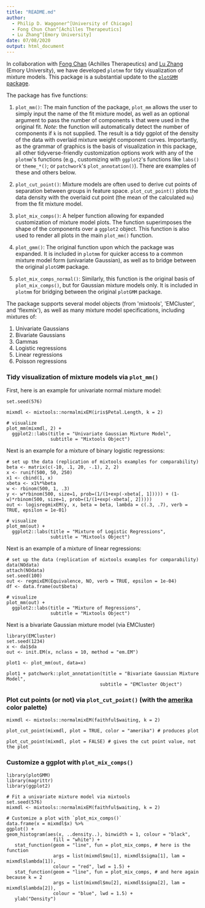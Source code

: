 ```yaml
---
title: "README.md"
author:
  - Philip D. Waggoner^[University of Chicago]
  - Fong Chun Chan^[Achilles Therapeutics]
  - Lu Zhang^[Emory University]
date: 07/08/2020
output: html_document
---
```


In collaboration with [Fong Chan](https://github.com/tinyheero) (Achilles Therapeutics) and [Lu Zhang](https://github.com/LuZhang0128) (Emory University), we have developed `plotmm` for tidy visualization of mixture models. This package is a substantial update to the [`plotGMM` package](https://CRAN.R-project.org/package=plotGMM).

The package has five functions: 

1. `plot_mm()`: The main function of the package, `plot_mm` allows the user to simply input the name of the fit mixture model, as well as an optional argument to pass the number of components `k` that were used in the original fit. *Note*: the function will automatically detect the number of components if `k` is not supplied. The result is a tidy ggplot of the density of the data with overlaid mixture weight component curves. Importantly, as the grammar of graphics is the basis of visualization in this package, all other tidyverse-friendly customization options work with any of the `plotmm`'s functions (e.g., customizing with `ggplot2`'s functions like `labs()` or `theme_*()`; or `patchwork`'s `plot_annotation()`). There are examples of these and others below.  

2. `plot_cut_point()`: Mixture models are often used to derive cut points of separation between groups in feature space. `plot_cut_point()` plots the data density with the overlaid cut point (the mean of the calculated `mu`) from the fit mixture model. 

3. `plot_mix_comps()`: A helper function allowing for expanded customization of mixture model plots. The function superimposes the shape of the components over a `ggplot2` object. This function is also used to render all plots in the main `plot_mm()` function.

4. `plot_gmm()`: The original function upon which the package was expanded. It is included in `plotmm` for quicker access to a common mixture model form (univariate Gaussian), as well as to bridge between the original `plotGMM` package.

5. `plot_mix_comps_normal()`: Similarly, this function is the original basis of `plot_mix_comps()`, but for Gaussian mixture models only. It is included in `plotmm` for bridging between the original `plotGMM` package.

The package supports several model objects (from 'mixtools', 'EMCluster', and 'flexmix'), as well as many mixture model specifications, including mixtures of: 

1. Univariate Gaussians
2. Bivariate Gaussians
3. Gammas
4. Logistic regressions
5. Linear regressions
6. Poisson regressions

### Tidy visualization of mixture models via `plot_mm()`

First, here is an example for univariate normal mixture model:

```{r }
set.seed(576)

mixmdl <- mixtools::normalmixEM(iris$Petal.Length, k = 2)

# visualize
plot_mm(mixmdl, 2) +
  ggplot2::labs(title = "Univariate Gaussian Mixture Model",
                subtitle = "Mixtools Object")
```

Next is an example for a mixture of binary logistic regressions:

```{r }
# set up the data (replication of mixtools examples for comparability)
beta <- matrix(c(-10, .1, 20, -.1), 2, 2)
x <- runif(500, 50, 250)
x1 <- cbind(1, x)
xbeta <- x1%*%beta
w <- rbinom(500, 1, .3)
y <- w*rbinom(500, size=1, prob=(1/(1+exp(-xbeta[, 1])))) + (1-w)*rbinom(500, size=1, prob=(1/(1+exp(-xbeta[, 2]))))
out <- logisregmixEM(y, x, beta = beta, lambda = c(.3, .7), verb = TRUE, epsilon = 1e-01)

# visualize
plot_mm(out) +
  ggplot2::labs(title = "Mixture of Logistic Regressions",
                subtitle = "Mixtools Object")
```

Next is an example of a mixture of linear regressions:

```{r }
# set up the data (replication of mixtools examples for comparability)
data(NOdata)
attach(NOdata)
set.seed(100)
out <- regmixEM(Equivalence, NO, verb = TRUE, epsilon = 1e-04)
df <- data.frame(out$beta)

# visualize
plot_mm(out) +
  ggplot2::labs(title = "Mixture of Regressions",
                subtitle = "Mixtools Object")
```

Next is a bivariate Gaussian mixture model (via EMCluster)

```{r}
library(EMCluster)
set.seed(1234)
x <- da1$da
out <- init.EM(x, nclass = 10, method = "em.EM")

plot1 <- plot_mm(out, data=x)

plot1 + patchwork::plot_annotation(title = "Bivariate Gaussian Mixture Model",
                                  subtitle = "EMCluster Object")
```

### Plot cut points (or not) via `plot_cut_point()` (with the [amerika](https://CRAN.R-project.org/package=amerika) color palette)

```{r }
mixmdl <- mixtools::normalmixEM(faithful$waiting, k = 2)

plot_cut_point(mixmdl, plot = TRUE, color = "amerika") # produces plot

plot_cut_point(mixmdl, plot = FALSE) # gives the cut point value, not the plot
```

### Customize a ggplot with `plot_mix_comps()`

```{r }
library(plotGMM)
library(magrittr)
library(ggplot2)

# Fit a univariate mixture model via mixtools
set.seed(576)
mixmdl <- mixtools::normalmixEM(faithful$waiting, k = 2)

# Customize a plot with `plot_mix_comps()`
data.frame(x = mixmdl$x) %>%
ggplot() +
geom_histogram(aes(x, ..density..), binwidth = 1, colour = "black",
                 fill = "white") +
   stat_function(geom = "line", fun = plot_mix_comps, # here is the function
                 args = list(mixmdl$mu[1], mixmdl$sigma[1], lam = mixmdl$lambda[1]),
                 colour = "red", lwd = 1.5) +
   stat_function(geom = "line", fun = plot_mix_comps, # and here again because k = 2
                 args = list(mixmdl$mu[2], mixmdl$sigma[2], lam = mixmdl$lambda[2]),
                 colour = "blue", lwd = 1.5) +
   ylab("Density")
```

